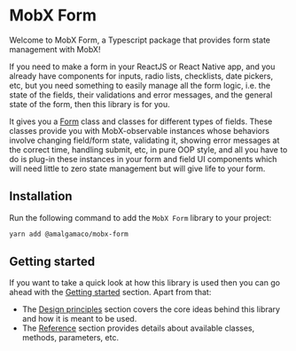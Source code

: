 # MobX Form
Welcome to MobX Form, a Typescript package that provides form state management with MobX!

If you need to make a form in your ReactJS or React Native app, and you already have components for inputs, radio lists, checklists, date pickers, etc, but you need something to easily manage all the form logic, i.e. the state of the fields, their validations and error messages, and the general state of the form, then this library is for you.

It gives you a [Form](docs/reference/Form.md) class and classes for different types of fields. These classes provide you with MobX-observable instances whose behaviors involve changing field/form state, validating it, showing error messages at the correct time, handling submit, etc, in pure OOP style, and all you have to do is plug-in these instances in your form and field UI components which will need little to zero state management but will give life to your form.

## Installation

Run the following command to add the `MobX Form` library to your project:

```bash
yarn add @amalgamaco/mobx-form
```

## Getting started

If you want to take a quick look at how this library is used then you can go ahead with the [Getting started](docs/getting_started.md) section. Apart from that:
- The [Design principles](docs/design_principles.md) section covers the core ideas behind this library and how it is meant to be used.
- The [Reference](docs/reference.md) section provides details about available classes, methods, parameters, etc.
